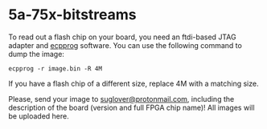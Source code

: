 # 5a-75x-bitstreams

To read out a flash chip on your board, you need an ftdi-based JTAG adapter and [ecpprog](https://github.com/gregdavill/ecpprog) software.
You can use the following command to dump the image:
```
ecpprog -r image.bin -R 4M
```
If you have a flash chip of a different size, replace 4M with a matching size.

Please, send your image to suglover@protonmail.com, including the description of the board (version and full FPGA chip name)! All images will be uploaded here.
